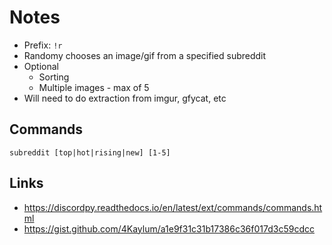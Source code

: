 # Notes

- Prefix: `!r`
- Randomy chooses an image/gif from a specified subreddit
- Optional
  - Sorting
  - Multiple images - max of 5
- Will need to do extraction from imgur, gfycat, etc
  
## Commands
```
subreddit [top|hot|rising|new] [1-5]
```

## Links
- https://discordpy.readthedocs.io/en/latest/ext/commands/commands.html
- https://gist.github.com/4Kaylum/a1e9f31c31b17386c36f017d3c59cdcc
